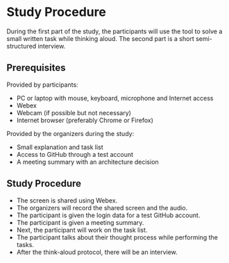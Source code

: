 # Study Procedure

During the first part of the study, the participants will use the tool to solve a small written task while thinking aloud.
The second part is a short semi-structured interview.

## Prerequisites

Provided by participants:

* PC or laptop with mouse, keyboard, microphone and Internet access
* Webex
* Webcam (if possible but not necessary)
* Internet browser (preferably Chrome or Firefox)

Provided by the organizers during the study:

* Small explanation and task list
* Access to GitHub through a test account
* A meeting summary with an architecture decision

## Study Procedure

* The screen is shared using Webex.
* The organizers will record the shared screen and the audio.
* The participant is given the login data for a test GitHub account.
* The participant is given a meeting summary.
* Next, the participant will work on the task list.
* The participant talks about their thought process while performing the tasks.
* After the think-aloud protocol, there will be an interview.
